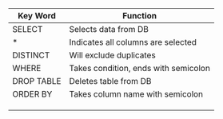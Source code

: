 |Key Word|Function|
|---|---|
|SELECT|Selects data from DB|
|*|Indicates all columns are selected|
|DISTINCT|Will exclude duplicates|
|WHERE|Takes condition, ends with semicolon|
|DROP TABLE|Deletes table from DB|
|ORDER BY|Takes column name with semicolon|
|   |   |
|   |   |
|   |   |